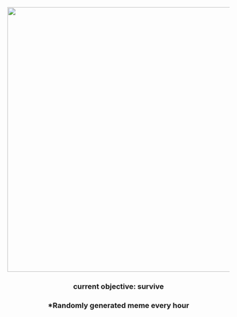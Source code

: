 <p align="center">
        <img src="https://i.redd.it/cav285xgbi091.png" width="600" height="600">
        </p>
        <h3 align="center">current objective: survive</h3>
        <h3 align="center">*Randomly generated meme every hour</h3>
    